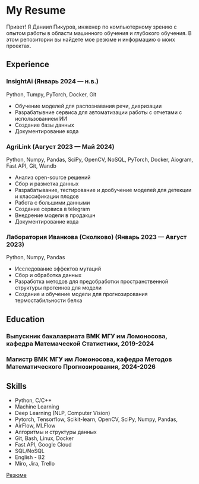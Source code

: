 # My Resume
Привет! Я Даниил Пикуров, инженер по компьютерному зрению с опытом работы в области машинного обучения и глубокого обучения. В этом репозитории вы найдете мое резюме и информацию о моих проектах.
## Experience

### InsightAi (Январь 2024 — н.в.)
Python, Тumpy, PyTorch, Docker, Git
- Обучение моделей для распознавания речи, диаризации
- Разрабатывние сервиса для автоматизации работы с отчетами с использованием ИИ 
- Создание базы данных
- Документирование кода

### AgriLink (Август 2023 — Май 2024)
Python, Numpy, Pandas, SciPy, OpenCV, NoSQL, PyTorch, Docker, Aiogram, Fast API, Git, Wandb
- Анализ open-source решений
- Сбор и разметка данных
- Разрабатывание, тестирование  и дообучение моделей для детекции и классификации плодов
- Работа с большими данными
- Создание сервиса в telegram
- Внедрение модели в продакшн
- Документирование кода

### Лаборатория Иванкова (Сколково) (Январь 2023 — Август 2023)
Python, Numpy, Pandas
- Исследование эффектов мутаций
- Сбор и обработка данных
- Разработка методов для предобработки пространственной структуры протеинов для модели
- Создание и обучение модели для прогнозирования термостабильности белка

## Education

### Выпускник бакалавриата ВМК МГУ им Ломоносова, кафедра Матемаческой Статистики, 2019-2024
### Магистр ВМК МГУ им Ломоносова, кафедра Методов Математического Прогнозирования, 2024-2026

## Skills

- Python, C/С++
- Machine Learning
- Deep Learning (NLP, Computer Vision)
- Pytorch, Tensorflow, Scikit-learn, OpenCV, SciPy, Numpy, Pandas,
- AirFlow, MLFlow
- Алгоритмы и структуры данных
- Git, Bash, Linux, Docker
- Fast API, Google Cloud
- SQL/NoSQL
- English - B2
- Miro, Jira, Trello

[Резюме](https://github.com/Pikudan/Resume/blob/8efc515f1280e96e15c338a56dec59a153ba5bda/%D0%9F%D0%B8%D0%BA%D1%83%D1%80%D0%BE%D0%B2%20%D0%94%D0%B0%D0%BD%D0%B8%D0%B8%D0%BB%20%D0%A0%D0%B5%D0%B7%D1%8E%D0%BC%D0%B5.pdf)
<!--
**Pikudan/Pikudan** is a ✨ _special_ ✨ repository because its `README.md` (this file) appears on your GitHub profile.

Here are some ideas to get you started:

- 🔭 I’m currently working on ...
- 🌱 I’m currently learning ...
- 👯 I’m looking to collaborate on ...
- 🤔 I’m looking for help with ...
- 💬 Ask me about ...
- 📫 How to reach me: ...
- 😄 Pronouns: ...
- ⚡ Fun fact: ...
-->
